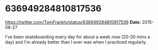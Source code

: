 # 636949284810817536
https://twitter.com/TomFrankly/status/636949284810817536
**Date:** 2015-08-27

I've been skateboarding every day for about a week now (20-30 mins a day) and I'm already better than I ever was when I practiced regularly.
